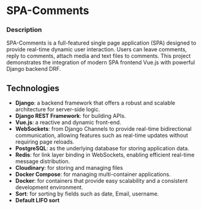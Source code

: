 # SPA-Comments

### Description
SPA-Comments is a full-featured single page application (SPA) designed to provide real-time dynamic user interaction. Users can leave comments, reply to comments, attach media and text files to comments. This project demonstrates the integration of modern SPA frontend Vue.js with powerful Django backend DRF.
## Technologies

- **Django**: a backend framework that offers a robust and scalable architecture for server-side logic.
- **Django REST Framework**: for building APIs.
- **Vue.js**: a reactive and dynamic front-end.
- **WebSockets**: from Django Channels to provide real-time bidirectional communication, allowing features such as real-time updates without requiring page reloads.
- **PostgreSQL**: as the underlying database for storing application data.
- **Redis**: for link layer binding in WebSockets, enabling efficient real-time message distribution.
- **Cloudinary**: for storing and managing files
- **Docker Compose**: for managing multi-container applications.
- **Docker**: for containers that provide easy scalability and a consistent development environment.
- **Sort**: for sorting by fields such as date, Email, username.
- **Default LIFO sort** 




